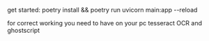 get started: poetry install && poetry run uvicorn main:app --reload

for correct working you need to have on your pc tesseract OCR and ghostscript
